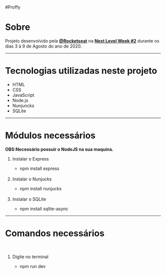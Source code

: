 #Proffy

<h1>Sobre</h1>
Projeto desenvolvido pela <strong><a href="https://github.com/Rocketseat">@Rocketseat</a></strong> na <strong><a href="https://nextlevelweek.com/inscricao/2">Next Level Week #2</a></strong> durante os dias 3 à 9 de Agosto do ano de 2020.

<hr>

<h1>Tecnologias utilizadas neste projeto</h1>
<ul>
  <li>HTML</li>
  <li>CSS</li>
  <li>JavaScript</li>
  <li>Node.js</li>
  <li>Nunjuncks</li>
  <li>SQLite</li>
</ul>

<hr>

<h1>Módulos necessários</h1>
<strong>OBS:Necessário possuir o NodeJS na sua maquina.</strong>
<br>

<ol>
  <li>Instalar o Express</li>
  <ul>
    <li>npm install express</li>
  </ul>  
  <br>
  <li>Instalar o Nunjucks</li>
  <ul>
    <li>npm install nunjucks</li>
  </ul> 
  <br>
  <li>Instalar o SQLite</li>
  <ul>
    <li>npm install sqlite-async</li>
  </ul> 
</ol>

<hr>

<h1>Comandos necessários</h1>
<br>
<ol>
  <li>Digite no terminal</li>
  <ul>
    <li>npm run dev</li>
  </ul>
</ol>  






